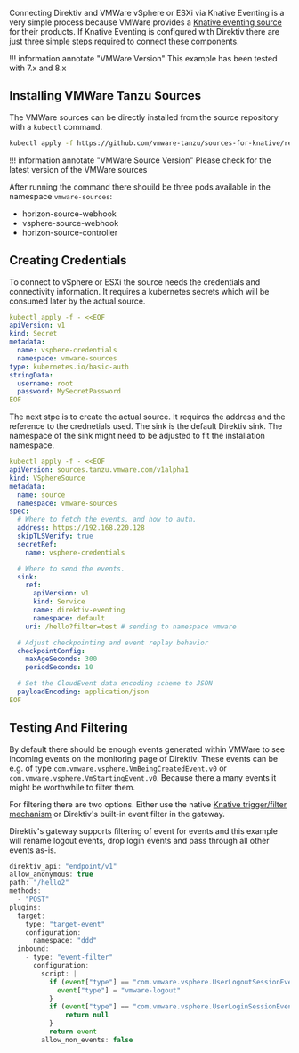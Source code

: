 Connecting Direktiv and VMWare vSphere or ESXi via Knative Eventing is a very simple process because VMWare provides a [Knative eventing source](https://github.com/vmware-tanzu/sources-for-knative) for their products. If Knative Eventing is configured with Direktiv there are just three simple steps required to connect these components.  

!!! information annotate "VMWare Version"
    This example has been tested with 7.x and 8.x


## Installing VMWare Tanzu Sources

The VMWare sources can be directly installed from the source repository with a `kubectl` command.

```bash title="Apply Tanzu Source"
kubectl apply -f https://github.com/vmware-tanzu/sources-for-knative/releases/download/v0.36.3/release.yaml
```

!!! information annotate "VMWare Source Version"
    Please check for the latest version of the VMWare sources

After running the command there shouild be three pods available in the namespace `vmware-sources`:

- horizon-source-webhook
- vsphere-source-webhook
- horizon-source-controller


## Creating Credentials

To connect to vSphere or ESXi the source needs the credentials and connectivity information. It requires a kubernetes secrets which will be consumed later by the actual source.

```yaml title="VMWare Secret"
kubectl apply -f - <<EOF
apiVersion: v1
kind: Secret
metadata:
  name: vsphere-credentials
  namespace: vmware-sources
type: kubernetes.io/basic-auth
stringData:
  username: root
  password: MySecretPassword
EOF
```

The next stpe is to create the actual source. It requires the address and the reference to the crednetials used. The sink is the default Direktiv sink. The namespace of the sink might need to be adjusted to fit the installation namespace.


```yaml title="Create Source"
kubectl apply -f - <<EOF
apiVersion: sources.tanzu.vmware.com/v1alpha1
kind: VSphereSource
metadata:
  name: source
  namespace: vmware-sources
spec:
  # Where to fetch the events, and how to auth.
  address: https://192.168.220.128
  skipTLSVerify: true
  secretRef:
    name: vsphere-credentials

  # Where to send the events.
  sink:
    ref:
      apiVersion: v1
      kind: Service
      name: direktiv-eventing
      namespace: default
    uri: /hello?filter=test # sending to namespace vmware

  # Adjust checkpointing and event replay behavior
  checkpointConfig:
    maxAgeSeconds: 300
    periodSeconds: 10

  # Set the CloudEvent data encoding scheme to JSON
  payloadEncoding: application/json
EOF
```

## Testing And Filtering

By default there should be enough events generated within VMWare to see incoming events on the monitoring page of Direktiv. These events can be e.g. of type `com.vmware.vsphere.VmBeingCreatedEvent.v0` or `com.vmware.vsphere.VmStartingEvent.v0`. Because there a many events it might be worthwhile to filter them. 

For filtering there are two options. Either use the native [Knative trigger/filter mechanism](https://knative.dev/docs/eventing/triggers/#trigger-filtering) or Direktiv's built-in event filter in the gateway. 

Direktiv's gateway supports filtering of event for events and this example will rename logout events, drop login events and pass through all other events as-is.

```js title="Direktiv Gateway Filter"
direktiv_api: "endpoint/v1"
allow_anonymous: true
path: "/hello2"
methods:
  - "POST"
plugins:
  target:
    type: "target-event"
    configuration:
      namespace: "ddd"
  inbound:
    - type: "event-filter"
      configuration:
        script: |
          if (event["type"] == "com.vmware.vsphere.UserLogoutSessionEvent.v0") {
            event["type"] = "vmware-logout"
          }
          if (event["type"] == "com.vmware.vsphere.UserLoginSessionEvent.v0") {
              return null
          }
          return event
        allow_non_events: false
```
